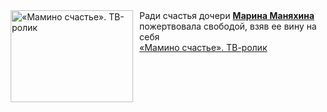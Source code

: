 <!--2025-02-10 11:26:25-->
<div class="yb">
  <div class="rss smaller1 kino_kino"><a href="https://www.kino-teatr.ru/video/46244/" title="«Мамино счастье». ТВ-ролик"><img src="https://www.kino-teatr.ru/video/4/4/46244/poster.jpg" width="196" height="147" align="left" hspace="5" style="margin: 0px 10px 0px 5px" alt="«Мамино счастье». ТВ-ролик"/></a>Ради счастья дочери <a href=https://www.kino-teatr.ru/kino/acter/w/ros/349668/bio/ target=_blank><strong>Марина Маняхина</strong></a> пожертвовала свободой, взяв ее вину на себя <br><a class="light" href="https://www.kino-teatr.ru/video/46244/">«Мамино счастье». ТВ-ролик</a></div>
</div>
